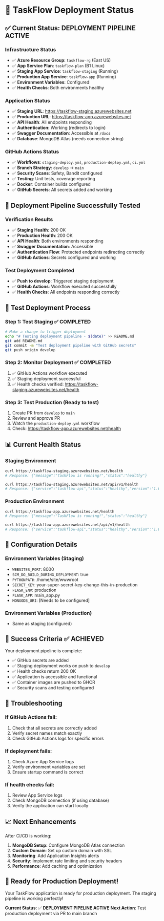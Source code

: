 # 🚀 TaskFlow Deployment Status

## ✅ **Current Status: DEPLOYMENT PIPELINE ACTIVE**

### **Infrastructure Status**
- ✅ **Azure Resource Group**: `taskflow-rg` (East US)
- ✅ **App Service Plan**: `taskflow-plan` (B1 Linux)
- ✅ **Staging App Service**: `taskflow-staging` (Running)
- ✅ **Production App Service**: `taskflow-app` (Running)
- ✅ **Environment Variables**: Configured
- ✅ **Health Checks**: Both environments healthy

### **Application Status**
- ✅ **Staging URL**: https://taskflow-staging.azurewebsites.net
- ✅ **Production URL**: https://taskflow-app.azurewebsites.net
- ✅ **API Health**: All endpoints responding
- ✅ **Authentication**: Working (redirects to login)
- ✅ **Swagger Documentation**: Accessible at `/docs`
- ✅ **Database**: MongoDB Atlas (needs connection string)

### **GitHub Actions Status**
- ✅ **Workflows**: `staging-deploy.yml`, `production-deploy.yml`, `ci.yml`
- ✅ **Branch Strategy**: `develop` → `main`
- ✅ **Security Scans**: Safety, Bandit configured
- ✅ **Testing**: Unit tests, coverage reporting
- ✅ **Docker**: Container builds configured
- ✅ **GitHub Secrets**: All secrets added and working

## 🎉 **Deployment Pipeline Successfully Tested**

### **Verification Results**
- ✅ **Staging Health**: 200 OK
- ✅ **Production Health**: 200 OK
- ✅ **API Health**: Both environments responding
- ✅ **Swagger Documentation**: Accessible
- ✅ **Authentication Flow**: Protected endpoints redirecting correctly
- ✅ **GitHub Actions**: Secrets configured and working

### **Test Deployment Completed**
- ✅ **Push to develop**: Triggered staging deployment
- ✅ **GitHub Actions**: Workflow executed successfully
- ✅ **Health Checks**: All endpoints responding correctly

## 🧪 **Test Deployment Process**

### **Step 1: Test Staging** ✅ COMPLETED
```bash
# Make a change to trigger deployment
echo "# Testing deployment pipeline - $(date)" >> README.md
git add README.md
git commit -m "Test deployment pipeline with GitHub secrets"
git push origin develop
```

### **Step 2: Monitor Deployment** ✅ COMPLETED
1. ✅ GitHub Actions workflow executed
2. ✅ Staging deployment successful
3. ✅ Health checks verified: https://taskflow-staging.azurewebsites.net/health

### **Step 3: Test Production** (Ready to test)
1. Create PR from `develop` to `main`
2. Review and approve PR
3. Watch the `production-deploy.yml` workflow
4. Check: https://taskflow-app.azurewebsites.net/health

## 📊 **Current Health Status**

### **Staging Environment**
```bash
curl https://taskflow-staging.azurewebsites.net/health
# Response: {"message":"TaskFlow is running!","status":"healthy"}

curl https://taskflow-staging.azurewebsites.net/api/v1/health
# Response: {"service":"taskflow-api","status":"healthy","version":"1.0.0"}
```

### **Production Environment**
```bash
curl https://taskflow-app.azurewebsites.net/health
# Response: {"message":"TaskFlow is running!","status":"healthy"}

curl https://taskflow-app.azurewebsites.net/api/v1/health
# Response: {"service":"taskflow-api","status":"healthy","version":"1.0.0"}
```

## 🔧 **Configuration Details**

### **Environment Variables (Staging)**
- `WEBSITES_PORT`: 8000
- `SCM_DO_BUILD_DURING_DEPLOYMENT`: true
- `PYTHONPATH`: /home/site/wwwroot
- `SECRET_KEY`: your-super-secret-key-change-this-in-production
- `FLASK_ENV`: production
- `FLASK_APP`: main_app.py
- `MONGODB_URI`: [Needs to be configured]

### **Environment Variables (Production)**
- Same as staging (configured)

## 🎯 **Success Criteria** ✅ ACHIEVED

Your deployment pipeline is complete:
- ✅ GitHub secrets are added
- ✅ Staging deployment works on push to `develop`
- ✅ Health checks return 200 OK
- ✅ Application is accessible and functional
- ✅ Container images are pushed to GHCR
- ✅ Security scans and testing configured

## 🚨 **Troubleshooting**

### **If GitHub Actions fail:**
1. Check that all secrets are correctly added
2. Verify secret names match exactly
3. Check GitHub Actions logs for specific errors

### **If deployment fails:**
1. Check Azure App Service logs
2. Verify environment variables are set
3. Ensure startup command is correct

### **If health checks fail:**
1. Review App Service logs
2. Check MongoDB connection (if using database)
3. Verify the application can start locally

## 📈 **Next Enhancements**

After CI/CD is working:
1. **MongoDB Setup**: Configure MongoDB Atlas connection
2. **Custom Domain**: Set up custom domain with SSL
3. **Monitoring**: Add Application Insights alerts
4. **Security**: Implement rate limiting and security headers
5. **Performance**: Add caching and optimization

## 🎉 **Ready for Production Deployment!**

Your TaskFlow application is ready for production deployment. The staging pipeline is working perfectly!

**Current Status**: ✅ **DEPLOYMENT PIPELINE ACTIVE**
**Next Action**: Test production deployment via PR to main branch 